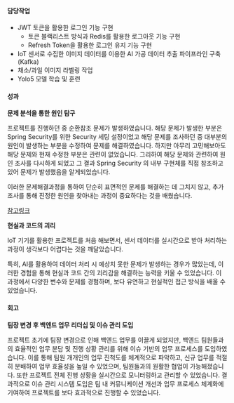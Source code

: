 #### 담당작업
- JWT 토큰을 활용한 로그인 기능 구현
    - 토큰 블랙리스트 방식과 Redis를 활용한 로그아웃 기능 구현
    - Refresh Token을 활용한 로그인 유지 기능 구현
- IoT 센서로 수집한 이미지 데이터를 이용한 AI 가공 데이터 추출 파이프라인 구축 (Kafka)
- 채소/과일 이미지 라벨링 작업
- Yolo5 모델 학습 및 훈련

#### 성과

**문제 분석을 통한 원인 탐구**

프로젝트를 진행하던 중 순환참조 문제가 발생하였습니다. 해당 문제가 발생한 부분은 Spring Security를 위한 Security 세팅 설정이었고 해당 문제를 조사하던 중 대부분의 원인이 발생하는 부분을 수정하여 문제를 해결하였습니다. 하지만 아무리 고민해보아도 해당 문제와 현재 수정한 부분은 관련이 없었습니다. 그리하여 해당 문제와 관련하여 원인 조사를 다시하게 되었고 그 결과 Spring Security 의 내부 구현체를 직접 참조하고 있어 문제가 발생했음을 알게되었습니다.

이러한 문제해결과정을 통하여 단순히 표면적인 문제를 해결하는 데 그치지 않고, 추가 조사를 통해 진정한 원인을 찾아내는 과정이 중요하다는 것을 배웠습니다.

[참고링크](https://velog.io/@dhsdb02/Bean-%EC%88%9C%ED%99%98-%EC%B0%B8%EC%A1%B0-%EB%AC%B8%EC%A0%9C-%ED%95%B4%EA%B2%B0%EA%B8%B0)

**현실과 코드의 괴리**

IoT 기기를 활용한 프로젝트를 처음 해보면서, 센서 데이터를 실시간으로 받아 처리하는 과정이 생각보다 어렵다는 것을 깨달았습니다. 

특히, AI를 활용하여 데이터 처리 시 예상치 못한 문제가 발생하는 경우가 많았는데, 이러한 경험을 통해 현실과 코드 간의 괴리감을 해결하는 능력을 키울 수 있었습니다. 이 과정에서 다양한 변수와 문제를 경험하며, 보다 유연하고 현실적인 접근 방식을 배울 수 있었습니다.

#### 회고

**팀장 변경 후 백엔드 업무 리더십 및 이슈 관리 도입**

프로젝트 초기에 팀장 변경으로 인해 백엔드 업무를 이끌게 되었지만, 백엔드 팀원들과의 효율적인 업무 분담 및 진행 상황 관리를 위해 이슈 기반의 업무 프로세스를 도입하였습니다. 
이를 통해 팀원 개개인의 업무 진척도를 체계적으로 파악하고, 신규 업무를 적절히 분배하여 업무 효율성을 높일 수 있었으며, 팀원들과의 원활한 협업이 가능해졌습니다. 
또한 프로젝트 전체 진행 상황을 실시간으로 모니터링하고 관리할 수 있었습니다. 결과적으로 이슈 관리 시스템 도입은 팀 내 커뮤니케이션 개선과 업무 프로세스 체계화에 기여하여 프로젝트를 보다 효과적으로 진행할 수 있었습니다.
